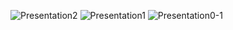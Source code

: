 ![Presentation2](https://github.com/giaptai/microservice-hrm/assets/102518847/2c7d3e19-6e1e-41fe-9210-25529ed7e244)
![Presentation1](https://github.com/giaptai/microservice-hrm/assets/102518847/4e5442a1-1e66-44ce-9684-7c787f0236d6)
![Presentation0-1](https://github.com/giaptai/microservice-hrm/assets/102518847/c6446dda-0df1-40ff-8ba6-c58476f5ba73)
